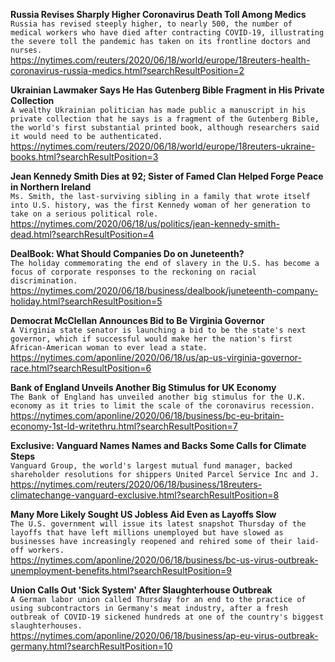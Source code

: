 **Russia Revises Sharply Higher Coronavirus Death Toll Among Medics**\
`Russia has revised steeply higher, to nearly 500, the number of medical workers who have died after contracting COVID-19, illustrating the severe toll the pandemic has taken on its frontline doctors and nurses. `\
https://nytimes.com/reuters/2020/06/18/world/europe/18reuters-health-coronavirus-russia-medics.html?searchResultPosition=2

**Ukrainian Lawmaker Says He Has Gutenberg Bible Fragment in His Private Collection**\
`A wealthy Ukrainian politician has made public a manuscript in his private collection that he says is a fragment of the Gutenberg Bible, the world's first substantial printed book, although researchers said it would need to be authenticated.`\
https://nytimes.com/reuters/2020/06/18/world/europe/18reuters-ukraine-books.html?searchResultPosition=3

**Jean Kennedy Smith Dies at 92; Sister of Famed Clan Helped Forge Peace in Northern Ireland**\
`Ms. Smith, the last-surviving sibling in a family that wrote itself into U.S. history, was the first Kennedy woman of her generation to take on a serious political role.`\
https://nytimes.com/2020/06/18/us/politics/jean-kennedy-smith-dead.html?searchResultPosition=4

**DealBook: What Should Companies Do on Juneteenth?**\
`The holiday commemorating the end of slavery in the U.S. has become a focus of corporate responses to the reckoning on racial discrimination.`\
https://nytimes.com/2020/06/18/business/dealbook/juneteenth-company-holiday.html?searchResultPosition=5

**Democrat McClellan Announces Bid to Be Virginia Governor**\
`A Virginia state senator is launching a bid to be the state's next governor, which if successful would make her the nation's first African-American woman to ever lead a state.`\
https://nytimes.com/aponline/2020/06/18/us/ap-us-virginia-governor-race.html?searchResultPosition=6

**Bank of England Unveils Another Big Stimulus for UK Economy**\
`The Bank of England has unveiled another big stimulus for the U.K. economy as it tries to limit the scale of the coronavirus recession.`\
https://nytimes.com/aponline/2020/06/18/business/bc-eu-britain-economy-1st-ld-writethru.html?searchResultPosition=7

**Exclusive: Vanguard Names Names and Backs Some Calls for Climate Steps**\
`Vanguard Group, the world's largest mutual fund manager, backed shareholder resolutions for shippers United Parcel Service Inc and J.`\
https://nytimes.com/reuters/2020/06/18/business/18reuters-climatechange-vanguard-exclusive.html?searchResultPosition=8

**Many More Likely Sought US Jobless Aid Even as Layoffs Slow**\
`The U.S. government will issue its latest snapshot Thursday of the layoffs that have left millions unemployed but have slowed as businesses have increasingly reopened and rehired some of their laid-off workers.`\
https://nytimes.com/aponline/2020/06/18/business/bc-us-virus-outbreak-unemployment-benefits.html?searchResultPosition=9

**Union Calls Out 'Sick System' After Slaughterhouse Outbreak**\
`A German labor union called Thursday for an end to the practice of using subcontractors in Germany's meat industry, after a fresh outbreak of COVID-19 sickened hundreds at one of the country's biggest slaughterhouses.`\
https://nytimes.com/aponline/2020/06/18/business/ap-eu-virus-outbreak-germany.html?searchResultPosition=10

